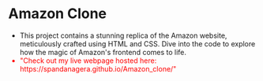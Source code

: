 # Amazon Clone
<ul><li>This project contains a stunning replica of the Amazon website, meticulously crafted using HTML and CSS. Dive into the code to explore how the magic of Amazon's frontend comes to life.</li>
<li style="color:red">"Check out my live webpage hosted here: https://spandanagera.github.io/Amazon_clone/"</li>
</ul>


